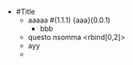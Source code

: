 - #Title
  - aaaaa #(1.1.1) {aaa}(0.0.1)
    - bbb <blob>
  - questo nsomma <rbind[0,2]>
  - ayy
  - 